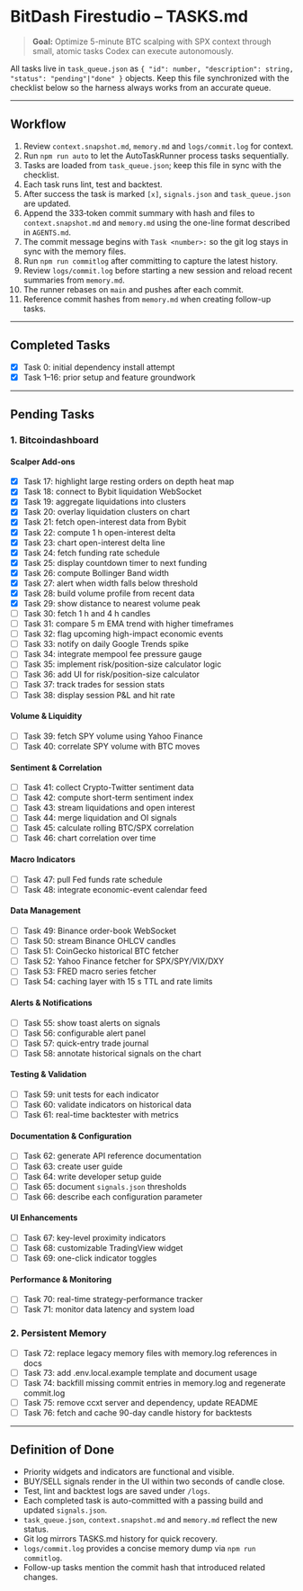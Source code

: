# BitDash Firestudio – TASKS.md

> **Goal:** Optimize 5-minute BTC scalping with SPX context through small, atomic tasks Codex can execute autonomously.

All tasks live in `task_queue.json` as `{ "id": number, "description": string, "status": "pending"|"done" }` objects. Keep this file synchronized with the checklist below so the harness always works from an accurate queue.

---

## Workflow
1. Review `context.snapshot.md`, `memory.md` and `logs/commit.log` for context.
2. Run `npm run auto` to let the AutoTaskRunner process tasks sequentially.
3. Tasks are loaded from `task_queue.json`; keep this file in sync with the checklist.
4. Each task runs lint, test and backtest.
5. After success the task is marked `[x]`, `signals.json` and `task_queue.json` are updated.
6. Append the 333‑token commit summary with hash and files to `context.snapshot.md` and `memory.md` using the one-line format described in `AGENTS.md`.
7. The commit message begins with `Task <number>:` so the git log stays in sync with the memory files.
8. Run `npm run commitlog` after committing to capture the latest history.
9. Review `logs/commit.log` before starting a new session and reload recent summaries from `memory.md`.
10. The runner rebases on `main` and pushes after each commit.
11. Reference commit hashes from `memory.md` when creating follow-up tasks.

---

## Completed Tasks
- [x] Task 0: initial dependency install attempt
- [x] Task 1–16: prior setup and feature groundwork

---

## Pending Tasks

### 1. Bitcoindashboard

#### Scalper Add-ons
- [x] Task 17: highlight large resting orders on depth heat map
- [x] Task 18: connect to Bybit liquidation WebSocket
- [x] Task 19: aggregate liquidations into clusters
- [x] Task 20: overlay liquidation clusters on chart
 - [x] Task 21: fetch open-interest data from Bybit
 - [x] Task 22: compute 1 h open-interest delta
 - [x] Task 23: chart open-interest delta line
 - [x] Task 24: fetch funding rate schedule
 - [x] Task 25: display countdown timer to next funding
 - [x] Task 26: compute Bollinger Band width
- [x] Task 27: alert when width falls below threshold
- [x] Task 28: build volume profile from recent data
- [x] Task 29: show distance to nearest volume peak
 - [ ] Task 30: fetch 1 h and 4 h candles
 - [ ] Task 31: compare 5 m EMA trend with higher timeframes
 - [ ] Task 32: flag upcoming high-impact economic events
 - [ ] Task 33: notify on daily Google Trends spike
 - [ ] Task 34: integrate mempool fee pressure gauge
 - [ ] Task 35: implement risk/position-size calculator logic
 - [ ] Task 36: add UI for risk/position-size calculator
 - [ ] Task 37: track trades for session stats
 - [ ] Task 38: display session P&L and hit rate

#### Volume & Liquidity
 - [ ] Task 39: fetch SPY volume using Yahoo Finance
 - [ ] Task 40: correlate SPY volume with BTC moves

#### Sentiment & Correlation
 - [ ] Task 41: collect Crypto-Twitter sentiment data
 - [ ] Task 42: compute short-term sentiment index
 - [ ] Task 43: stream liquidations and open interest
 - [ ] Task 44: merge liquidation and OI signals
 - [ ] Task 45: calculate rolling BTC/SPX correlation
 - [ ] Task 46: chart correlation over time

#### Macro Indicators
 - [ ] Task 47: pull Fed funds rate schedule
 - [ ] Task 48: integrate economic-event calendar feed

#### Data Management
 - [ ] Task 49: Binance order-book WebSocket
 - [ ] Task 50: stream Binance OHLCV candles
 - [ ] Task 51: CoinGecko historical BTC fetcher
 - [ ] Task 52: Yahoo Finance fetcher for SPX/SPY/VIX/DXY
 - [ ] Task 53: FRED macro series fetcher
 - [ ] Task 54: caching layer with 15 s TTL and rate limits

#### Alerts & Notifications
 - [ ] Task 55: show toast alerts on signals
 - [ ] Task 56: configurable alert panel
 - [ ] Task 57: quick-entry trade journal
 - [ ] Task 58: annotate historical signals on the chart

#### Testing & Validation
 - [ ] Task 59: unit tests for each indicator
 - [ ] Task 60: validate indicators on historical data
 - [ ] Task 61: real-time backtester with metrics

#### Documentation & Configuration
 - [ ] Task 62: generate API reference documentation
 - [ ] Task 63: create user guide
 - [ ] Task 64: write developer setup guide
 - [ ] Task 65: document `signals.json` thresholds
 - [ ] Task 66: describe each configuration parameter

#### UI Enhancements
 - [ ] Task 67: key-level proximity indicators
 - [ ] Task 68: customizable TradingView widget
 - [ ] Task 69: one-click indicator toggles

#### Performance & Monitoring
 - [ ] Task 70: real-time strategy-performance tracker
 - [ ] Task 71: monitor data latency and system load

### 2. Persistent Memory
- [ ] Task 72: replace legacy memory files with memory.log references in docs
- [ ] Task 73: add .env.local.example template and document usage
- [ ] Task 74: backfill missing commit entries in memory.log and regenerate commit.log
- [ ] Task 75: remove ccxt server and dependency, update README
- [ ] Task 76: fetch and cache 90-day candle history for backtests

---

## Definition of Done
- Priority widgets and indicators are functional and visible.
- BUY/SELL signals render in the UI within two seconds of candle close.
- Test, lint and backtest logs are saved under `/logs`.
- Each completed task is auto-committed with a passing build and updated `signals.json`.
- `task_queue.json`, `context.snapshot.md` and `memory.md` reflect the new status.
- Git log mirrors TASKS.md history for quick recovery.
- `logs/commit.log` provides a concise memory dump via `npm run commitlog`.
- Follow-up tasks mention the commit hash that introduced related changes.
